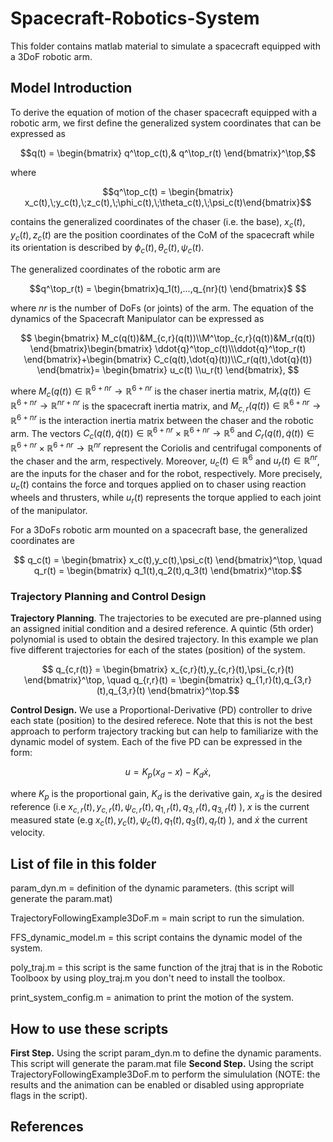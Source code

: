 # Spacecraft-Robotics-System
This folder contains matlab material to simulate a spacecraft equipped with a 3DoF robotic arm.

## Model Introduction

To derive the equation of motion of the chaser spacecraft equipped with a robotic arm, we first define the generalized system coordinates that can be expressed as

```math
q(t) = \begin{bmatrix} q^\top_c(t),& q^\top_r(t) \end{bmatrix}^\top,
```
where 
```math
q^\top_c(t) = \begin{bmatrix} x_c(t),\;y_c(t),\;z_c(t),\;\phi_c(t),\;\theta_c(t),\;\psi_c(t)\end{bmatrix}
```
 contains the generalized coordinates of the chaser (i.e. the base), $x_c(t), y_c(t), z_c(t)$ are the position coordinates of the CoM of the spacecraft while its orientation is described by 
$\phi_c(t), \theta_c(t), \psi_c(t)$. 

The generalized coordinates of the robotic arm are 
```math
q^\top_r(t) = \begin{bmatrix}q_1(t),...,q_{nr}(t) \end{bmatrix}$ 
```
where $nr$ is the number of DoFs (or joints) of the arm.
The equation of the dynamics of the Spacecraft Manipulator can be expressed as
```math
    \begin{bmatrix}
        M_c(q(t))&M_{c,r}(q(t))\\M^\top_{c,r}(q(t))&M_r(q(t))
    \end{bmatrix}\begin{bmatrix}
        \ddot{q}^\top_c(t)\\\ddot{q}^\top_r(t)
    \end{bmatrix}+\begin{bmatrix}
        C_c(q(t),\dot{q}(t))\\C_r(q(t),\dot{q}(t)) 
    \end{bmatrix}= \begin{bmatrix}
         u_c(t) \\u_r(t)   
        \end{bmatrix},        
```
where $M_c(q(t))\in \mathbb R^{6+nr} \rightarrow \mathbb R^{6+nr}$ is the chaser inertia matrix, $M_r(q(t))\in \mathbb R^{6+nr} \rightarrow \mathbb R^{nr+nr}$ is the spacecraft inertia matrix, and $M_{c,r}(q(t))\in \mathbb R^{6+nr} \rightarrow \mathbb R^{6+nr}$ is the interaction inertia matrix between the chaser and the robotic arm. The vectors $C_c(q(t),\dot{q}(t)) \in \mathbb R^{6+nr} \times \mathbb R^{6+nr} \rightarrow \mathbb R^{6}$ and $C_r(q(t),\dot{q}(t)) \in \mathbb R^{6+nr} \times \mathbb R^{6+nr} \rightarrow \mathbb R^{nr}$ represent the Coriolis and centrifugal components of the chaser and the arm, respectively. Moreover, $u_c(t) \in \mathbb R^6$ and $u_r(t) \in \mathbb R^{nr}$, are the inputs for the chaser and for the robot, respectively. More precisely, $u_c(t)$ contains the force and torques applied on to chaser using reaction wheels and thrusters, while $u_r(t)$ represents the torque applied to each joint of the manipulator.

For a 3DoFs robotic arm mounted on a spacecraft base, the generalized coordinates are 

```math
    q_c(t) = \begin{bmatrix}
        x_c(t),y_c(t),\psi_c(t)
    \end{bmatrix}^\top, \quad q_r(t) = \begin{bmatrix}
        q_1(t),q_2(t),q_3(t)
    \end{bmatrix}^\top.
```
### Trajectory Planning and Control Design ###

**Trajectory Planning**. The trajectories to be executed are pre-planned using an assigned initial condition and a desired reference. A quintic (5th order) polynomial is used to obtain the desired trajectory. In this example we plan five different trajectories for each of the states (position) of the system.

```math
    q_{c,r(t)} = \begin{bmatrix}
        x_{c,r}(t),y_{c,r}(t),\psi_{c,r}(t)
    \end{bmatrix}^\top, \quad q_{r,r}(t) = \begin{bmatrix}
        q_{1,r}(t),q_{3,r}(t),q_{3,r}(t)
    \end{bmatrix}^\top.
```

**Control Design.** We use a Proportional-Derivative (PD) controller to drive each state (position) to the desired referece. Note that this is not the best approach to perform trajectory tracking but can help to familiarize with the dynamic model of system. Each of the five PD can be expressed in the form:

```math
 u = K_p (x_d - x) - K_d\dot{x} ,
```
where $K_p$ is the proportional gain, $K_d$ is the derivative gain, $x_d$ is the desired reference (i.e $x_{c,r}(t),y_{c,r}(t),\psi_{c,r}(t),q_{1,r}(t),q_{3,r}(t),q_{3,r}(t)$ ), $x$ is the current measured state (e.g $x_c(t),y_c(t),\psi_c(t),q_1(t),q_3(t),q_r(t)$ ), and $\dot{x}$ the current velocity. 

## List of file in this folder
param_dyn.m = definition of the dynamic parameters. (this script will generate the param.mat)

TrajectoryFollowingExample3DoF.m = main script to run the simulation.

FFS_dynamic_model.m = this script contains the dynamic model of the system.

poly_traj.m = this script is the same function of the jtraj that is in the Robotic Toolboox by using ploy_traj.m you don't need to install the toolbox.

print_system_config.m = animation to print the motion of the system.

## How to use these scripts

**First Step.** Using the script param_dyn.m to define the dynamic paraments. This script will generate the param.mat file
**Second Step.** Using the script TrajectoryFollowingExample3DoF.m to perform the simululation (NOTE: the results and the animation can be enabled or disabled using appropriate flags in the script).

## References
